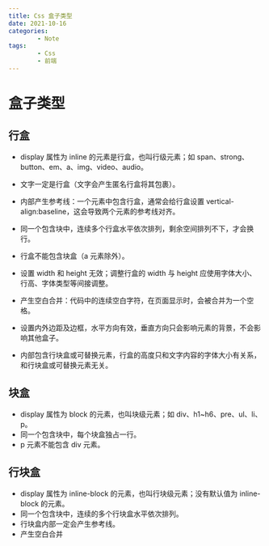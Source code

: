 ```yaml
---
title: Css 盒子类型
date: 2021-10-16
categories:
        - Note
tags:
        - Css
        - 前端
---
```


# 盒子类型

## 行盒

- display 属性为 inline 的元素是行盒，也叫行级元素；如 span、strong、button、em、a、img、video、audio。

- 文字一定是行盒（文字会产生匿名行盒将其包裹）。

- 内部产生参考线：一个元素中包含行盒，通常会给行盒设置 vertical-align:baseline，这会导致两个元素的参考线对齐。

- 同一个包含块中，连续多个行盒水平依次排列，剩余空间排列不下，才会换行。

- 行盒不能包含块盒（a 元素除外）。

- 设置 width 和 height 无效；调整行盒的 width 与 height 应使用字体大小、行高、字体类型等间接调整。

- 产生空白合并：代码中的连续空白字符，在页面显示时，会被合并为一个空格。

- 设置内外边距及边框，水平方向有效，垂直方向只会影响元素的背景，不会影响其他盒子。

- 内部包含行块盒或可替换元素，行盒的高度只和文字内容的字体大小有关系，和行块盒或可替换元素无关。

## 块盒

- display 属性为 block 的元素，也叫块级元素；如 div、h1~h6、pre、ul、li、p。
- 同一个包含块中，每个块盒独占一行。
- p 元素不能包含 div 元素。

## 行块盒

- display 属性为 inline-block 的元素，也叫行块级元素；没有默认值为 inline-block 的元素。
- 同一个包含块中，连续的多个行块盒水平依次排列。
- 行块盒内部一定会产生参考线。
- 产生空白合并
